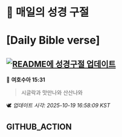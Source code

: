 # 🙏 매일의 성경 구절
# [Daily Bible verse]
## [![README에 성경구절 업데이트](https://github.com/DONGSUKA/first_test/actions/workflows/update-readme-bible.yml/badge.svg)](https://github.com/DONGSUKA/first_test/actions/workflows/update-readme-bible.yml)
<!-- START_BIBLE_VERSE -->
📖 **여호수아 15:31**
> 시글락과 맛만나와 산산나와

🕊️ _업데이트 시각: 2025-10-19 16:58:09 KST_
  <!-- END_BIBLE_VERSE -->
## GITHUB_ACTION
